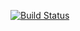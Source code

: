 [![Build Status](https://travis-ci.org/mitry1974/project-lvl1-s504.svg?branch=master)](https://travis-ci.org/mitry1974/project-lvl1-s504)
